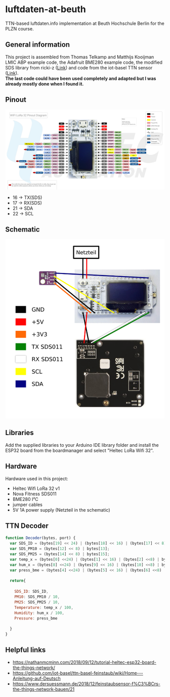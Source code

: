 # luftdaten-at-beuth
TTN-based luftdaten.info implementation at Beuth Hochschule Berlin for the PLZN course.

## General information
This project is assembled from Thomas Telkamp and Matthijs Kooijman LMIC ABP example code, the Adafruit BME280 example code,
the modified SDS library from ricki-z ([Link](https://github.com/ricki-z/SDS011/issues/21#issuecomment-479877991)) and code from the iot-basel TTN sensor ([Link](https://github.com/urs8000/particulate-matter_ESP32_SDS011_BME280_DHT22/blob/d78dbddb301234c87b0af3198f2cb772874cb64d/particulate_matter_ESP32-DOIT_SDS011_BME280_DHT22_ABP.ino#L102)).\
__The last code could have been used completely and adapted but I was already mostly done when I found it.__

## Pinout
![Pinout](Heltec_WiFi_LoRa_32_v1_Pinout.jpg)
* 16 -> TX(SDS)
* 17 -> RX(SDS)
* 21 -> SDA
* 22 -> SCL

## Schematic
![Schematic](schematic.png)

## Libraries
Add the supplied libraries to your Arduino IDE library folder and install the ESP32 board from the boardmanager and select "Heltec LoRa Wifi 32".

## Hardware
Hardware used in this project:
* Heltec Wifi LoRa 32 v1
* Nova Fitness SDS011
* BME280 I²C
* jumper cables
* 5V 1A power supply (Netzteil in the schematic)

## TTN Decoder
```javascript
function Decoder(bytes, port) { 
  var SDS_ID = (bytes[19] << 24) | (bytes[18] << 16) | (bytes[17] << 8) | bytes[16];
  var SDS_PM10 = (bytes[12] << 8) | bytes[13];
  var SDS_PM25 = (bytes[14] << 8) | bytes[15];
  var temp_x = (bytes[0] <<24) | (bytes[1] << 16) | (bytes[2] <<8) | bytes[3];
  var hum_x = (bytes[8] <<24) | (bytes[9] << 16) | (bytes[10] <<8) | bytes[11];
  var press_bme = (bytes[4] <<24) | (bytes[5] << 16) | (bytes[6] <<8) | bytes[7];

  return{
    
    SDS_ID: SDS_ID,
    PM10: SDS_PM10 / 10,
    PM25: SDS_PM25 / 10,
    Temperature: temp_x / 100,
    Humidity: hum_x / 100,
    Pressure: press_bme
    
  }
}
```

## Helpful links
* https://nathanmcminn.com/2018/09/12/tutorial-heltec-esp32-board-the-things-network/
* https://github.com/iot-basel/ttn-basel-feinstaub/wiki/Home---Anleitung-auf-Deutsch
* https://www.dersuessmann.de/2018/12/feinstaubsensor-f%C3%BCrs-the-things-network-bauen/21

